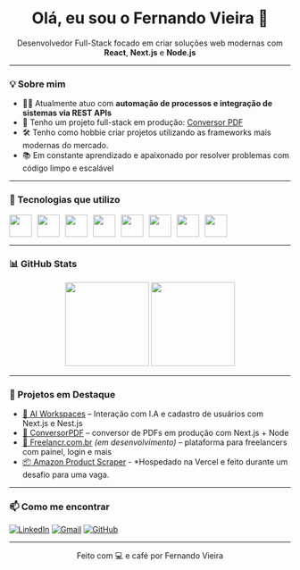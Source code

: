 <h1 align="center">Olá, eu sou o Fernando Vieira 👋</h1>
<p align="center">
  Desenvolvedor Full-Stack focado em criar soluções web modernas com <strong>React</strong>, <strong>Next.js</strong> e <strong>Node.js</strong>
</p>

---

### 💡 Sobre mim

- 👨‍💻 Atualmente atuo com **automação de processos e integração de sistemas via REST APIs**
- 🚀 Tenho um projeto full-stack em produção: [Conversor PDF](https://conversorpdf.com.br)
- 🛠️ Tenho como hobbie criar projetos utilizando as frameworks mais modernas do mercado.
- 📚 Em constante aprendizado e apaixonado por resolver problemas com código limpo e escalável

---

### 🧰 Tecnologias que utilizo

<div style="display: flex; flex-wrap: wrap; gap: 10px;">
  <img src="https://cdn.jsdelivr.net/gh/devicons/devicon/icons/javascript/javascript-original.svg" height="40" />
  <img src="https://cdn.jsdelivr.net/gh/devicons/devicon/icons/typescript/typescript-original.svg" height="40"/>
  <img src="https://cdn.jsdelivr.net/gh/devicons/devicon/icons/react/react-original.svg" height="40"/>
  <img src="https://cdn.jsdelivr.net/gh/devicons/devicon/icons/nextjs/nextjs-original.svg" height="40"/>
  <img src="https://cdn.jsdelivr.net/gh/devicons/devicon/icons/nodejs/nodejs-original.svg" height="40"/>
  <img src="https://cdn.jsdelivr.net/gh/devicons/devicon/icons/mongodb/mongodb-original.svg" height="40"/>
  <img src="https://cdn.jsdelivr.net/gh/devicons/devicon/icons/postgresql/postgresql-original.svg" height="40"/>
  <img src="https://cdn.jsdelivr.net/gh/devicons/devicon/icons/git/git-original.svg" height="40"/>
</div>

---

### 📊 GitHub Stats

<p align="center">
  <img src="https://github-readme-stats.vercel.app/api?username=fernandovmc&show_icons=true&theme=github_dark&hide_border=true" height="150"/>
  <img src="https://github-readme-stats.vercel.app/api/top-langs/?username=fernandovmc&layout=compact&theme=github_dark&hide_border=true" height="150"/>
</p>

---

### 🚀 Projetos em Destaque

- [🤖 AI Workspaces](https://ai-workspaces.vercel.app/) – Interação com I.A e cadastro de usuários com Next.js e Nest.js
- [🧾 ConversorPDF](https://conversorpdf.com.br) – conversor de PDFs em produção com Next.js + Node
- [💼 Freelancr.com.br](https://github.com/vitorledes/freelancr-web) *(em desenvolvimento)* – plataforma para freelancers com painel, login e mais
- [📦 Amazon Product Scraper](https://amazon-web-scraper-three.vercel.app/) - *Hospedado na Vercel e feito durante um desafio para uma vaga.
---

### 📫 Como me encontrar

[![LinkedIn](https://img.shields.io/badge/LinkedIn-Fernando%20Vieira-blue?logo=linkedin)](https://linkedin.com/in/fernandovieiramendes)
[![Gmail](https://img.shields.io/badge/Gmail-fernandovmc.contato@gmail.com-red?logo=gmail)](mailto:fernandovmc.contato@gmail.com)
[![GitHub](https://img.shields.io/badge/GitHub-fernandovmc-181717?logo=github)](https://github.com/fernandovmc)

---

<p align="center">
  Feito com 💻 e café por Fernando Vieira
</p>
